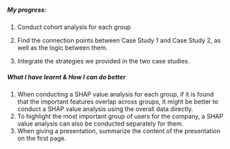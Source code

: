 ##### My progress:

1. Conduct cohort analysis for each group

2. Find the connection points between Case Study 1 and Case Study 2, as well as the logic between them.

3. Integrate the strategies we provided in the two case studies.



##### What I have learnt & How I can do better

1. When conducting a SHAP value analysis for each group, if it is found that the important features overlap across groups, it might be better to conduct a SHAP value analysis using the overall data directly.
2. To highlight the most important group of users for the company, a SHAP value analysis can also be conducted separately for them.
3. When giving a presentation, summarize the content of the presentation on the first page.

